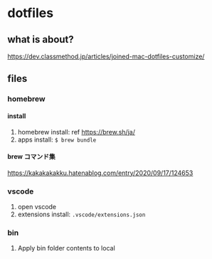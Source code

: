 # dotfiles

## what is about?

<https://dev.classmethod.jp/articles/joined-mac-dotfiles-customize/>

## files

### homebrew

#### install

1. homebrew install: ref <https://brew.sh/ja/>
1. apps install: `$ brew bundle`

#### brew コマンド集

<https://kakakakakku.hatenablog.com/entry/2020/09/17/124653>

### vscode

1. open vscode
1. extensions install: `.vscode/extensions.json`

### bin

1. Apply bin folder contents to local

